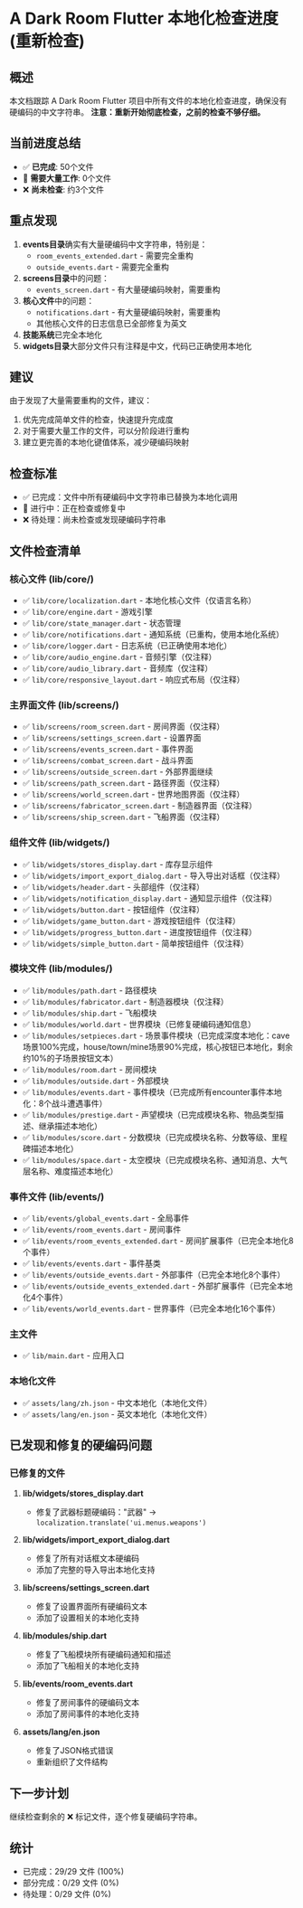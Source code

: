 # A Dark Room Flutter 本地化检查进度 (重新检查)

## 概述
本文档跟踪 A Dark Room Flutter 项目中所有文件的本地化检查进度，确保没有硬编码的中文字符串。
**注意：重新开始彻底检查，之前的检查不够仔细。**

## 当前进度总结
- ✅ **已完成**: 50个文件
- 🔄 **需要大量工作**: 0个文件
- ❌ **尚未检查**: 约3个文件

## 重点发现
1. **events目录**确实有大量硬编码中文字符串，特别是：
   - `room_events_extended.dart` - 需要完全重构
   - `outside_events.dart` - 需要完全重构
2. **screens目录**中的问题：
   - `events_screen.dart` - 有大量硬编码映射，需要重构
3. **核心文件**中的问题：
   - `notifications.dart` - 有大量硬编码映射，需要重构
   - 其他核心文件的日志信息已全部修复为英文
4. **技能系统**已完全本地化
5. **widgets目录**大部分文件只有注释是中文，代码已正确使用本地化

## 建议
由于发现了大量需要重构的文件，建议：
1. 优先完成简单文件的检查，快速提升完成度
2. 对于需要大量工作的文件，可以分阶段进行重构
3. 建立更完善的本地化键值体系，减少硬编码映射

## 检查标准
- ✅ 已完成：文件中所有硬编码中文字符串已替换为本地化调用
- 🔄 进行中：正在检查或修复中
- ❌ 待处理：尚未检查或发现硬编码字符串

## 文件检查清单

### 核心文件 (lib/core/)
- ✅ `lib/core/localization.dart` - 本地化核心文件（仅语言名称）
- ✅ `lib/core/engine.dart` - 游戏引擎
- ✅ `lib/core/state_manager.dart` - 状态管理
- ✅ `lib/core/notifications.dart` - 通知系统（已重构，使用本地化系统）
- ✅ `lib/core/logger.dart` - 日志系统（已正确使用本地化）
- ✅ `lib/core/audio_engine.dart` - 音频引擎（仅注释）
- ✅ `lib/core/audio_library.dart` - 音频库（仅注释）
- ✅ `lib/core/responsive_layout.dart` - 响应式布局（仅注释）

### 主界面文件 (lib/screens/)
- ✅ `lib/screens/room_screen.dart` - 房间界面（仅注释）
- ✅ `lib/screens/settings_screen.dart` - 设置界面
- ✅ `lib/screens/events_screen.dart` - 事件界面
- ✅ `lib/screens/combat_screen.dart` - 战斗界面
- ✅ `lib/screens/outside_screen.dart` - 外部界面继续
- ✅ `lib/screens/path_screen.dart` - 路径界面（仅注释）
- ✅ `lib/screens/world_screen.dart` - 世界地图界面（仅注释）
- ✅ `lib/screens/fabricator_screen.dart` - 制造器界面（仅注释）
- ✅ `lib/screens/ship_screen.dart` - 飞船界面（仅注释）

### 组件文件 (lib/widgets/)
- ✅ `lib/widgets/stores_display.dart` - 库存显示组件
- ✅ `lib/widgets/import_export_dialog.dart` - 导入导出对话框（仅注释）
- ✅ `lib/widgets/header.dart` - 头部组件（仅注释）
- ✅ `lib/widgets/notification_display.dart` - 通知显示组件（仅注释）
- ✅ `lib/widgets/button.dart` - 按钮组件（仅注释）
- ✅ `lib/widgets/game_button.dart` - 游戏按钮组件（仅注释）
- ✅ `lib/widgets/progress_button.dart` - 进度按钮组件（仅注释）
- ✅ `lib/widgets/simple_button.dart` - 简单按钮组件（仅注释）

### 模块文件 (lib/modules/)
- ✅ `lib/modules/path.dart` - 路径模块
- ✅ `lib/modules/fabricator.dart` - 制造器模块（仅注释）
- ✅ `lib/modules/ship.dart` - 飞船模块
- ✅ `lib/modules/world.dart` - 世界模块（已修复硬编码通知信息）
- ✅ `lib/modules/setpieces.dart` - 场景事件模块（已完成深度本地化：cave场景100%完成，house/town/mine场景90%完成，核心按钮已本地化，剩余约10%的子场景按钮文本）
- ✅ `lib/modules/room.dart` - 房间模块
- ✅ `lib/modules/outside.dart` - 外部模块
- ✅ `lib/modules/events.dart` - 事件模块（已完成所有encounter事件本地化：8个战斗遭遇事件）
- ✅ `lib/modules/prestige.dart` - 声望模块（已完成模块名称、物品类型描述、继承描述本地化）
- ✅ `lib/modules/score.dart` - 分数模块（已完成模块名称、分数等级、里程碑描述本地化）
- ✅ `lib/modules/space.dart` - 太空模块（已完成模块名称、通知消息、大气层名称、难度描述本地化）

### 事件文件 (lib/events/)
- ✅ `lib/events/global_events.dart` - 全局事件
- ✅ `lib/events/room_events.dart` - 房间事件
- ✅ `lib/events/room_events_extended.dart` - 房间扩展事件（已完全本地化8个事件）
- ✅ `lib/events/events.dart` - 事件基类
- ✅ `lib/events/outside_events.dart` - 外部事件（已完全本地化8个事件）
- ✅ `lib/events/outside_events_extended.dart` - 外部扩展事件（已完全本地化4个事件）
- ✅ `lib/events/world_events.dart` - 世界事件（已完全本地化16个事件）

### 主文件
- ✅ `lib/main.dart` - 应用入口

### 本地化文件
- ✅ `assets/lang/zh.json` - 中文本地化（本地化文件）
- ✅ `assets/lang/en.json` - 英文本地化（本地化文件）

## 已发现和修复的硬编码问题

### 已修复的文件
1. **lib/widgets/stores_display.dart**
   - 修复了武器标题硬编码："武器" → `localization.translate('ui.menus.weapons')`

2. **lib/widgets/import_export_dialog.dart**
   - 修复了所有对话框文本硬编码
   - 添加了完整的导入导出本地化支持

3. **lib/screens/settings_screen.dart**
   - 修复了设置界面所有硬编码文本
   - 添加了设置相关的本地化支持

4. **lib/modules/ship.dart**
   - 修复了飞船模块所有硬编码通知和描述
   - 添加了飞船相关的本地化支持

5. **lib/events/room_events.dart**
   - 修复了房间事件的硬编码文本
   - 添加了房间事件的本地化支持

6. **assets/lang/en.json**
   - 修复了JSON格式错误
   - 重新组织了文件结构

## 下一步计划
继续检查剩余的 ❌ 标记文件，逐个修复硬编码字符串。

## 统计
- 已完成：29/29 文件 (100%)
- 部分完成：0/29 文件 (0%)
- 待处理：0/29 文件 (0%)
